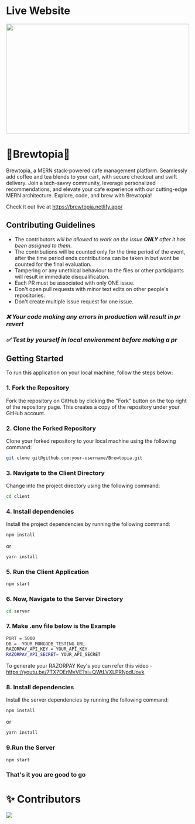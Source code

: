 # Live Website
<img src="https://github.com/nandita27iitp/Brewtopia/assets/94813932/a9aa824e-14b2-4a5d-a3ce-b8dd188b5452" height="300" width="500" />

# 🤎Brewtopia🤎


Brewtopia, a MERN stack-powered cafe management platform. Seamlessly add coffee and tea blends to your cart, with secure checkout and swift delivery. Join a tech-savvy community, leverage personalized recommendations, and elevate your cafe experience with our cutting-edge MERN architecture. Explore, code, and brew with Brewtopia!

Check it out live at https://brewtopia.netlify.app/

## Contributing Guidelines
- The contributors _will be allowed to work on the issue **ONLY** after it has been assigned to them_.
- The contributions will be counted only for the time period of the event, after the time period ends contributions can be taken in but wont be counted for the final evaluation.
- Tampering or any unethical behaviour to the files or other participants will result in immediate disqualification.
- Each PR must be associated with only ONE issue.
- Don't open pull requests with minor text edits on other people's repositories.
- Don't create multiple issue request for one issue.

### _**❌ Your code making any errors in production will result in pr revert**_
### _**✅ Test by yourself in local environment before making a pr**_

## Getting Started

To run this application on your local machine, follow the steps below:

### 1. Fork the Repository

Fork the repository on GitHub by clicking the "Fork" button on the top right of the repository page. This creates a copy of the repository under your GitHub account.

### 2. Clone the Forked Repository

Clone your forked repository to your local machine using the following command:

```bash
git clone git@github.com:your-username/Brewtopia.git
```

### 3. Navigate to the Client Directory

Change into the project directory using the following command:

```bash
cd client
```

### 4. Install dependencies

Install the project dependencies by running the following command:

```bash
npm install
```

or

```bash
yarn install
```

### 5. Run the Client Application

```bash
npm start
```

### 6. Now, Navigate to the Server Directory

```bash
cd server
```

### 7. Make .env file below is the Example

```bash
PORT = 5000
DB =  YOUR_MONGODB_TESTING_URL
RAZORPAY_API_KEY = YOUR_API_KEY
RAZORPAY_API_SECRET= YOUR_API_SECRET
```

To generate your RAZORPAY Key's you can refer this video - https://youtu.be/7TX7DErMvVE?si=QWtLVXLPRNpdUovk

### 8. Install dependencies

Install the server dependencies by running the following command:

```bash
npm install
```

or

```bash
yarn install
```

### 9.Run the Server

```bash
npm start
```

### That's it you are good to go

# ✨ Contributors

<a href="https://github.com/Open-Source-Chandigarh/Brewtopia/graphs/contributors">
  <img src="https://contrib.rocks/image?repo=Open-Source-Chandigarh/Brewtopia" />
</a>
